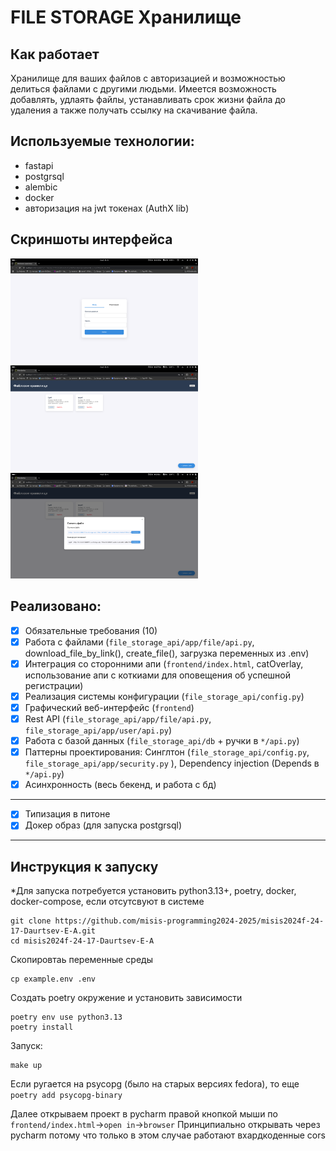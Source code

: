 # FILE STORAGE Хранилище

## Как работает
Хранилище для ваших файлов с авторизацией и возможностью делиться файлами с другими людьми. Имеется возможность добавлять, удлаять файлы, устанавливать срок жизни файла до удаления а также получать ссылку на скачивание файла.

## Используемые технологии:
- fastapi
- postgrsql
- alembic 
- docker
- авторизация на jwt токенах (AuthX lib)

## Скриншоты интерфейса

<img src="readme_img/img.png" width="300" alt="Интерфейс приложения">
<img src="readme_img/img2.png" width="300" alt="Загрузка файлов">
<img src="readme_img/img3.png" width="300" alt="Управление файлами">

## Реализовано:

- [x] Обязательные требования (10)
- [x] Работа с файлами (`file_storage_api/app/file/api.py`, download_file_by_link(), create_file(), загрузка переменных из .env)
- [x] Интеграция со сторонними апи (`frontend/index.html`, catOverlay, использование апи с коткиами для оповещения об успешной регистрации)
- [x] Реализация системы конфигурации (`file_storage_api/config.py`)
- [x] Графический веб-интерфейс (`frontend`)
- [x] Rest API (`file_storage_api/app/file/api.py`, `file_storage_api/app/user/api.py`)
- [x] Работа с базой данных (`file_storage_api/db` + ручки в `*/api.py`)
- [x] Паттерны проектирования: Синглтон (`file_storage_api/config.py`, `file_storage_api/app/security.py` ), Dependency injection (Depends в `*/api.py`)
- [x] Асинхронность (весь бекенд, и работа с бд)  

--------------------------------------------------------------
- [x] Типизация в питоне
- [x] Докер образ (для запуска postgrsql)
-------------------------------------------------------------


## Инструкция к запуску 
*Для запуска потребуется установить python3.13+, poetry, docker, docker-compose, если отсутсвуют в системе
```
git clone https://github.com/misis-programming2024-2025/misis2024f-24-17-Daurtsev-E-A.git
cd misis2024f-24-17-Daurtsev-E-A
```  

Скопировтаь переменные среды
```commandline
cp example.env .env
```
Создать poetry окружение и установить зависимости
```commandline
poetry env use python3.13
poetry install
```
Запуск:
```
make up
```
Если ругается на psycopg (было на старых версиях fedora), то еще `poetry add psycopg-binary`

Далее открываем проект в pycharm правой кнопкой мыши по `frontend/index.html`->`open in`->`browser`
Принципиально открывать через pycharm потому что только в этом случае работают вхардкоденные cors











